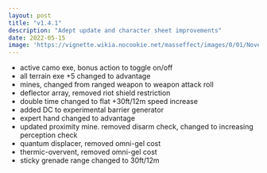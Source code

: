 ```yaml
---
layout: post
title: "v1.4.1"
description: "Adept update and character sheet improvements"
date: 2022-05-15
image: 'https://vignette.wikia.nocookie.net/masseffect/images/0/01/Noveria_Benezia_Using_Her_Biotics.png/revision/latest/scale-to-width-down/1000?cb=20100307070147'
---
```



- active camo exe, bonus action to toggle on/off
- all terrain exe +5 changed to advantage
- mines, changed from ranged weapon to weapon attack roll
- deflector array, removed riot shield restriction
- double time changed to flat +30ft/12m speed increase
- added DC to experimental barrier generator
- expert hand changed to advantage
- updated proximity mine. removed disarm check, changed to increasing perception check
- quantum displacer, removed omni-gel cost
- thermic-overvent, removed omni-gel cost
- sticky grenade range changed to 30ft/12m

